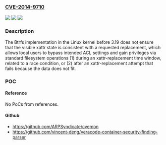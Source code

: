 ### [CVE-2014-9710](https://cve.mitre.org/cgi-bin/cvename.cgi?name=CVE-2014-9710)
![](https://img.shields.io/static/v1?label=Product&message=n%2Fa&color=blue)
![](https://img.shields.io/static/v1?label=Version&message=n%2Fa&color=blue)
![](https://img.shields.io/static/v1?label=Vulnerability&message=n%2Fa&color=brighgreen)

### Description

The Btrfs implementation in the Linux kernel before 3.19 does not ensure that the visible xattr state is consistent with a requested replacement, which allows local users to bypass intended ACL settings and gain privileges via standard filesystem operations (1) during an xattr-replacement time window, related to a race condition, or (2) after an xattr-replacement attempt that fails because the data does not fit.

### POC

#### Reference
No PoCs from references.

#### Github
- https://github.com/ARPSyndicate/cvemon
- https://github.com/vincent-deng/veracode-container-security-finding-parser

